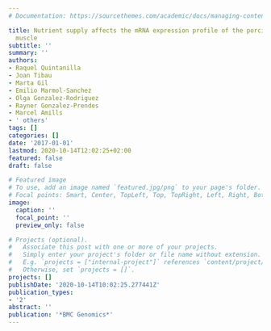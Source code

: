 ```yaml
---
# Documentation: https://sourcethemes.com/academic/docs/managing-content/

title: Nutrient supply affects the mRNA expression profile of the porcine skeletal
  muscle
subtitle: ''
summary: ''
authors:
- Raquel Quintanilla
- Joan Tibau
- Marta Gil
- Emilio Marmol-Sanchez
- Olga Gonzalez-Rodriguez
- Rayner Gonzalez-Prendes
- Marcel Amills
- ' others'
tags: []
categories: []
date: '2017-01-01'
lastmod: 2020-10-14T12:02:25+02:00
featured: false
draft: false

# Featured image
# To use, add an image named `featured.jpg/png` to your page's folder.
# Focal points: Smart, Center, TopLeft, Top, TopRight, Left, Right, BottomLeft, Bottom, BottomRight.
image:
  caption: ''
  focal_point: ''
  preview_only: false

# Projects (optional).
#   Associate this post with one or more of your projects.
#   Simply enter your project's folder or file name without extension.
#   E.g. `projects = ["internal-project"]` references `content/project/deep-learning/index.md`.
#   Otherwise, set `projects = []`.
projects: []
publishDate: '2020-10-14T10:02:25.277441Z'
publication_types:
- '2'
abstract: ''
publication: '*BMC Genomics*'
---
```

